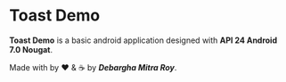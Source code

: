 # Toast Demo

**Toast Demo** is a basic android application designed with **API 24 Android 7.0 Nougat**.

Made with by ❤️ & ☕ by ***Debargha Mitra Roy***.

